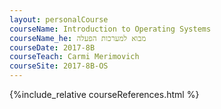 ```yaml
---
layout: personalCourse
courseName: Introduction to Operating Systems
courseName_he: מבוא למערכות הפעלה
courseDate: 2017-8B
courseTeach: Carmi Merimovich
courseSite: 2017-8B-OS
---
```

{%include_relative courseReferences.html %}

